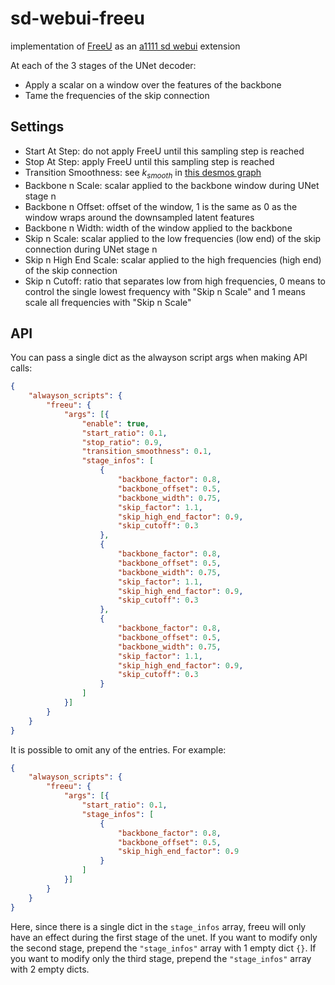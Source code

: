 # sd-webui-freeu
implementation of [FreeU](https://github.com/ChenyangSi/FreeU) as an [a1111 sd webui](https://github.com/AUTOMATIC1111/stable-diffusion-webui) extension

At each of the 3 stages of the UNet decoder:
- Apply a scalar on a window over the features of the backbone
- Tame the frequencies of the skip connection

## Settings

- Start At Step: do not apply FreeU until this sampling step is reached
- Stop At Step: apply FreeU until this sampling step is reached
- Transition Smoothness: see $k_{smooth}$ in [this desmos graph](https://www.desmos.com/calculator/ngcqo5ictm)
- Backbone n Scale: scalar applied to the backbone window during UNet stage n
- Backbone n Offset: offset of the window, 1 is the same as 0 as the window wraps around the downsampled latent features
- Backbone n Width: width of the window applied to the backbone
- Skip n Scale: scalar applied to the low frequencies (low end) of the skip connection during UNet stage n
- Skip n High End Scale: scalar applied to the high frequencies (high end) of the skip connection
- Skip n Cutoff: ratio that separates low from high frequencies, 0 means to control the single lowest frequency with "Skip n Scale" and 1 means scale all frequencies with "Skip n Scale"

## API

You can pass a single dict as the alwayson script args when making API calls:

```json
{
    "alwayson_scripts": {
        "freeu": {
            "args": [{
                "enable": true,
                "start_ratio": 0.1,
                "stop_ratio": 0.9,
                "transition_smoothness": 0.1,
                "stage_infos": [
                    {
                        "backbone_factor": 0.8,
                        "backbone_offset": 0.5,
                        "backbone_width": 0.75,
                        "skip_factor": 1.1,
                        "skip_high_end_factor": 0.9,
                        "skip_cutoff": 0.3
                    },
                    {
                        "backbone_factor": 0.8,
                        "backbone_offset": 0.5,
                        "backbone_width": 0.75,
                        "skip_factor": 1.1,
                        "skip_high_end_factor": 0.9,
                        "skip_cutoff": 0.3
                    },
                    {
                        "backbone_factor": 0.8,
                        "backbone_offset": 0.5,
                        "backbone_width": 0.75,
                        "skip_factor": 1.1,
                        "skip_high_end_factor": 0.9,
                        "skip_cutoff": 0.3
                    }
                ]
            }]
        }
    }
}
```


It is possible to omit any of the entries. For example:

```json
{
    "alwayson_scripts": {
        "freeu": {
            "args": [{
                "start_ratio": 0.1,
                "stage_infos": [
                    {
                        "backbone_factor": 0.8,
                        "backbone_offset": 0.5,
                        "skip_high_end_factor": 0.9
                    }
                ]
            }]
        }
    }
}
```

Here, since there is a single dict in the `stage_infos` array, freeu will only have an effect during the first stage of the unet.
If you want to modify only the second stage, prepend the `"stage_infos"` array with 1 empty dict `{}`.
If you want to modify only the third stage, prepend the `"stage_infos"` array with 2 empty dicts.
